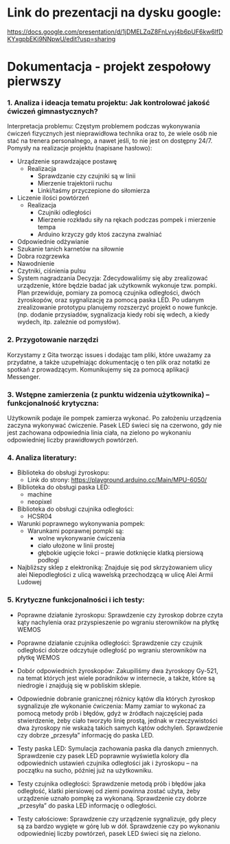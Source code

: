 # Link do prezentacji na dysku google:

https://docs.google.com/presentation/d/1jDMELZqZ8FnLvyj4b6pUF6kw6lfDKYxgpbEKi9NNpwU/edit?usp=sharing

# Dokumentacja - projekt zespołowy pierwszy

### 1. Analiza i ideacja tematu projektu: Jak kontrolować jakość ćwiczeń gimnastycznych?
Interpretacja problemu: Częstym problemem podczas wykonywania ćwiczeń fizycznych jest nieprawidłowa technika oraz to, że wiele osób nie stać na trenera personalnego, a nawet jeśli, to nie jest on dostępny 24/7.
Pomysły na realizacje projektu (napisane hasłowo):
- Urządzenie sprawdzające postawę
    - Realizacja
        -	Sprawdzanie czy czujniki są w linii
        -	Mierzenie trajektorii ruchu
        -	Linki/taśmy przyczepione do siłomierza
- Liczenie ilości powtórzeń
    - Realizacja
        -	Czujniki odległości
        -	Mierzenie rozkładu siły na rękach podczas pompek i mierzenie tempa
        -	Arduino krzyczy gdy ktoś zaczyna zwalniać
- Odpowiednie odżywianie
- Szukanie tanich karnetów na siłownie
- Dobra rozgrzewka
- Nawodnienie
- Czytniki, ciśnienia pulsu
- System nagradzania
Decyzja: Zdecydowaliśmy się aby zrealizować urządzenie, które będzie badać jak użytkownik wykonuje tzw. pompki. Plan przewiduje, pomiary za pomocą czujnika odległości, dwóch żyroskopów, oraz sygnalizację za pomocą paska LED. Po udanym zrealizowanie prototypu planujemy rozszerzyć projekt o nowe funkcje. (np. dodanie przysiadów, sygnalizacja kiedy robi się wdech, a kiedy wydech, itp. zależnie od pomysłów).

### 2. Przygotowanie narzędzi
Korzystamy z Gita tworząc issues i dodając tam pliki, które uważamy za przydatne, a także uzupełniając dokumentację o ten plik oraz notatki ze spotkań z prowadzącym. Komunikujemy się za pomocą aplikacji Messenger.

### 3. Wstępne zamierzenia (z punktu widzenia użytkownika) – funkcjonalność krytyczna:
Użytkownik podaje ile pompek zamierza wykonać. Po założeniu urządzenia zaczyna wykonywać ćwiczenie. Pasek LED świeci się na czerwono, gdy nie jest zachowana odpowiednia linia ciała, na zielono po wykonaniu odpowiedniej liczby prawidłowych powtórzeń.

### 4. Analiza literatury:

- Biblioteka do obsługi żyroskopu:
    - Link do strony: https://playground.arduino.cc/Main/MPU-6050/ 
- Biblioteka do obsługi paska LED:
    - machine
    - neopixel
- Biblioteka do obsługi czujnika odległości: 
    - HCSR04
- Warunki poprawnego wykonywania pompek:
    - Warunkami poprawnej pompki są: 
        - wolne wykonywanie ćwiczenia
        - ciało ułożone w linii prostej
        - głębokie ugięcie łokci – prawie dotknięcie klatką piersiową podłogi
- Najbliższy sklep z elektroniką:
    Znajduje się pod skrzyżowaniem ulicy alei Niepodległości z ulicą wawelską przechodzącą w ulicę Alei Armii Ludowej

### 5. Krytyczne funkcjonalności i ich testy:

- Poprawne działanie żyroskopu:
Sprawdzenie czy żyroskop dobrze czyta kąty nachylenia oraz przyspieszenie po wgraniu sterowników na płytkę WEMOS

- Poprawne działanie czujnika odległości:
Sprawdzenie czy czujnik odległości dobrze odczytuje odległość po wgraniu sterowników na płytkę WEMOS

- Dobór odpowiednich żyroskopów:
Zakupiliśmy dwa żyroskopy Gy-521, na temat których jest wiele poradników w internecie, a także, które są niedrogie i znajdują się w pobliskim sklepie.

- Odpowiednie dobranie granicznej różnicy kątów dla których żyroskop sygnalizuje złe wykonanie ćwiczenia:
Mamy zamiar to wykonać za pomocą metody prób i błędów, gdyż w źródłach najczęściej pada stwierdzenie, żeby ciało tworzyło linię prostą, jednak w rzeczywistości dwa żyroskopy nie wskażą takich samych kątów odchyleń. Sprawdzenie czy dobrze „przesyła” informację do paska LED.

- Testy paska LED:
Symulacja zachowania paska dla danych zmiennych. Sprawdzenie czy pasek LED poprawnie wyświetla kolory dla odpowiednich ustawień czujnika odległości jak i żyroskopu – na początku na sucho, później już na użytkowniku.

- Testy czujnika odległości:
Sprawdzenie metodą prób i błędów jaka odległość, klatki piersiowej od ziemi powinna zostać użyta, żeby urządzenie uznało pompkę za wykonaną. Sprawdzenie czy dobrze „przesyła” do paska LED informację o  odległości.

- Testy całościowe:
Sprawdzenie czy urządzenie sygnalizuje, gdy plecy są za bardzo wygięte w górę lub w dół. Sprawdzenie czy po wykonaniu odpowiedniej liczby powtórzeń, pasek LED świeci się na zielono.
